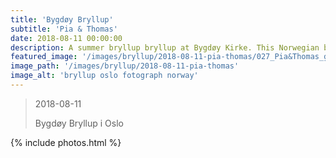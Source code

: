 ```yaml
---
title: 'Bygdøy Bryllup'
subtitle: 'Pia & Thomas'
date: 2018-08-11 00:00:00
description: A summer bryllup bryllup at Bygdøy Kirke. This Norwegian bryllup just outside of Oslo with many bilder. The bryllupsfotograf was taken by Jonny and Sophia from Griffin Photography bryllup fotograf based in Oslo Norway.
featured_image: '/images/bryllup/2018-08-11-pia-thomas/027_Pia&Thomas_griffinphotography_20180811.jpg'
image_path: '/images/bryllup/2018-08-11-pia-thomas'
image_alt: 'bryllup oslo fotograph norway'
---
```


> 2018-08-11
> 
> Bygdøy Bryllup i Oslo

<!-- DO NOT EDIT BELOW -->
{% include photos.html %}
